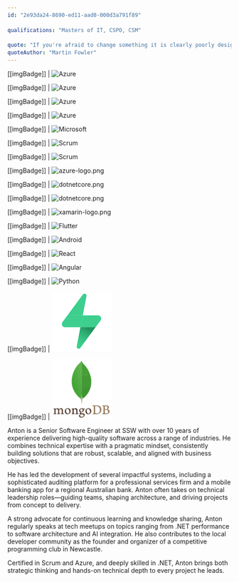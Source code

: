 ```yaml
---
id: "2e93da24-8690-ed11-aad0-000d3a791f89"

qualifications: "Masters of IT, CSPO, CSM"

quote: "If you're afraid to change something it is clearly poorly designed."
quoteAuthor: "Martin Fowler"
---
```



[[imgBadge]]
| ![Azure](../badges/Certification-microsoft-azure-ai-engineer-associate.png)

[[imgBadge]]
| ![Azure](../badges/Certification-microsoft-azure-developer-associate.png)

[[imgBadge]]
| ![Azure](../badges/Certification-microsoft-azure-ai-fundamentals.png)

[[imgBadge]]
| ![Azure](../badges/Certification-microsoft-azure-fundamentals.png)

[[imgBadge]]
| ![Microsoft](../badges/Certification-microsoft-professional.jpg)

[[imgBadge]]
| ![Scrum](../badges/Certification-scrumalliance-owner-1.png)

[[imgBadge]]
| ![Scrum](../badges/Certification-scrumalliance-master.png)

[[imgBadge]]
| ![azure-logo.png](../badges/Business-microsoft-azure.png)

[[imgBadge]]
| ![dotnetcore.png](../badges/Developer-dotnet-core.png)

[[imgBadge]]
| ![dotnetcore.png](../badges/Developer-c-sharp.png)

[[imgBadge]]
| ![xamarin-logo.png](../badges/Developer-xamarin.png)

[[imgBadge]]
| ![Flutter](../badges/Developer-flutter.png)

[[imgBadge]]
| ![Android](../badges/Designer-mobile-android.png)

[[imgBadge]]
| ![React](../badges/Developer-react.png)

[[imgBadge]]
| ![Angular](../badges/Developer-angular.png)

[[imgBadge]]
| ![Python](../badges/Developer-python.png)

[[imgBadge]]
| ![Supabase](../badges/Developer-supabase.png)

[[imgBadge]]
| ![MongoDbAtlas](../badges/Developer-mongodb-atlas.png)


Anton is a Senior Software Engineer at SSW with over 10 years of experience delivering high-quality software across a range of industries. He combines technical expertise with a pragmatic mindset, consistently building solutions that are robust, scalable, and aligned with business objectives.

He has led the development of several impactful systems, including a sophisticated auditing platform for a professional services firm and a mobile banking app for a regional Australian bank. Anton often takes on technical leadership roles—guiding teams, shaping architecture, and driving projects from concept to delivery.

A strong advocate for continuous learning and knowledge sharing, Anton regularly speaks at tech meetups on topics ranging from .NET performance to software architecture and AI integration. He also contributes to the local developer community as the founder and organizer of a competitive programming club in Newcastle.

Certified in Scrum and Azure, and deeply skilled in .NET, Anton brings both strategic thinking and hands-on technical depth to every project he leads.

